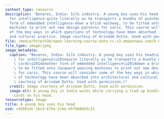 ```yaml
---
content_type: resource
description: 'Benares, India: Silk industry. A young boy uses his head-the armature
  for intelligence-quite literally as he transports a bundle of punched-data cards-another
  form of embedded intelligence-down a brick walkway, to be fitted onto Jacquard weaving
  machines to print out new design patterns for saris. This course will consider some
  of the key ways in which questions of technology have been absorbed into architectural
  and cultural practice. Image courtesy of Arindam Dutta. Used with permission.'
file: /media/https%3A/open-learning-course-data-rc.s3.amazonaws.com/4-647-technopolitics-culture-intervention-fall-2014/c45b61dc1bcd675e2cbab5f9b8b63c23_4-647f14.jpg
file_type: image/jpeg
image_metadata:
  caption: "Benares, India: Silk industry. A young boy uses his head\u2014the armature\
    \ for intelligence\u2014quite literally as he transports a bundle of punched-data\
    \ cards\u2014another form of embedded intelligence\u2014down a brick walkway,\
    \ to be fitted onto Jacquard weaving machines to print out new design patterns\
    \ for saris. This course will consider some of the key ways in which questions\
    \ of technology have been absorbed into architectural and cultural practice. (Image\
    \ courtesy of Arindam Dutta. Used with permission.)"
  credit: Image courtesy of Arindam Dutta. Used with permission.
  image-alt: A young boy in India walks while carrying a tied up bundle of punched-data
    cards on his head.
resourcetype: Image
title: A young boy uses his head
uid: c45b61dc-1bcd-675e-2cba-b5f9b8b63c23
---
```

